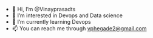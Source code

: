 - 👋 Hi, I’m @Vinayprasadts
- 👀 I’m interested in Devops and Data science
- 🌱 I’m currently learning Devops
- 📫 You can reach me through vphegade2@gmail.com

<!---
Vinayprasadts/Vinayprasadts is a ✨ special ✨ repository because its `README.md` (this file) appears on your GitHub profile.
You can click the Preview link to take a look at your changes.
--->
